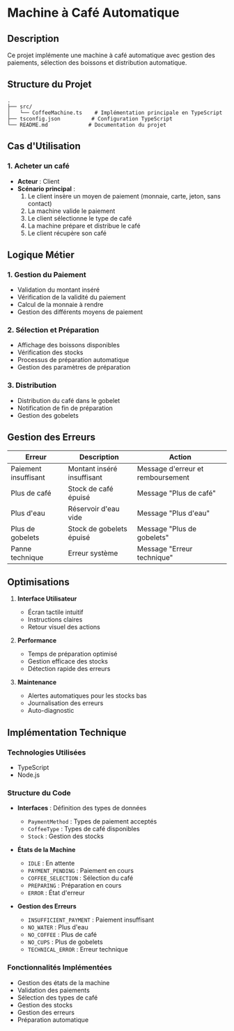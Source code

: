 # Machine à Café Automatique

## Description
Ce projet implémente une machine à café automatique avec gestion des paiements, sélection des boissons et distribution automatique.

## Structure du Projet
```
.
├── src/
│   └── CoffeeMachine.ts    # Implémentation principale en TypeScript
├── tsconfig.json          # Configuration TypeScript
└── README.md             # Documentation du projet
```

## Cas d'Utilisation

### 1. Acheter un café
- **Acteur** : Client
- **Scénario principal** :
  1. Le client insère un moyen de paiement (monnaie, carte, jeton, sans contact)
  2. La machine valide le paiement
  3. Le client sélectionne le type de café
  4. La machine prépare et distribue le café
  5. Le client récupère son café

## Logique Métier

### 1. Gestion du Paiement
- Validation du montant inséré
- Vérification de la validité du paiement
- Calcul de la monnaie à rendre
- Gestion des différents moyens de paiement

### 2. Sélection et Préparation
- Affichage des boissons disponibles
- Vérification des stocks
- Processus de préparation automatique
- Gestion des paramètres de préparation

### 3. Distribution
- Distribution du café dans le gobelet
- Notification de fin de préparation
- Gestion des gobelets

## Gestion des Erreurs

| Erreur | Description | Action |
|--------|-------------|---------|
| Paiement insuffisant | Montant inséré insuffisant | Message d'erreur et remboursement |
| Plus de café | Stock de café épuisé | Message "Plus de café" |
| Plus d'eau | Réservoir d'eau vide | Message "Plus d'eau" |
| Plus de gobelets | Stock de gobelets épuisé | Message "Plus de gobelets" |
| Panne technique | Erreur système | Message "Erreur technique" |

## Optimisations

1. **Interface Utilisateur**
   - Écran tactile intuitif
   - Instructions claires
   - Retour visuel des actions

2. **Performance**
   - Temps de préparation optimisé
   - Gestion efficace des stocks
   - Détection rapide des erreurs

3. **Maintenance**
   - Alertes automatiques pour les stocks bas
   - Journalisation des erreurs
   - Auto-diagnostic

## Implémentation Technique

### Technologies Utilisées
- TypeScript
- Node.js

### Structure du Code
- **Interfaces** : Définition des types de données
  - `PaymentMethod` : Types de paiement acceptés
  - `CoffeeType` : Types de café disponibles
  - `Stock` : Gestion des stocks

- **États de la Machine**
  - `IDLE` : En attente
  - `PAYMENT_PENDING` : Paiement en cours
  - `COFFEE_SELECTION` : Sélection du café
  - `PREPARING` : Préparation en cours
  - `ERROR` : État d'erreur

- **Gestion des Erreurs**
  - `INSUFFICIENT_PAYMENT` : Paiement insuffisant
  - `NO_WATER` : Plus d'eau
  - `NO_COFFEE` : Plus de café
  - `NO_CUPS` : Plus de gobelets
  - `TECHNICAL_ERROR` : Erreur technique

### Fonctionnalités Implémentées
- Gestion des états de la machine
- Validation des paiements
- Sélection des types de café
- Gestion des stocks
- Gestion des erreurs
- Préparation automatique


